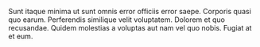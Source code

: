 Sunt itaque minima ut sunt omnis error officiis error saepe. Corporis quasi quo earum. Perferendis similique velit voluptatem. Dolorem et quo recusandae. Quidem molestias a voluptas aut nam vel quo nobis. Fugiat at et eum.
